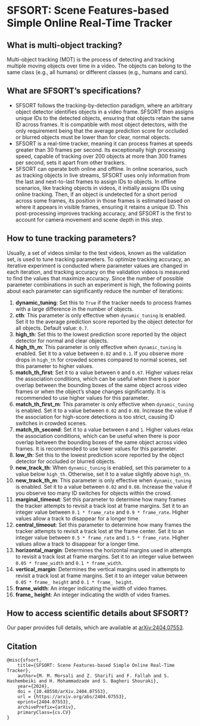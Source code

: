# SFSORT: Scene Features-based Simple Online Real-Time Tracker

## What is multi-object tracking?
Multi-object tracking (MOT) is the process of detecting and tracking multiple moving objects over time in a video. The objects can belong to the same class (e.g., all humans) or different classes (e.g., humans and cars).

## What are SFSORT’s specifications?
- SFSORT follows the tracking-by-detection paradigm, where an arbitrary object detector identifies objects in a video frame. SFSORT then assigns unique IDs to the detected objects, ensuring that objects retain the same ID across frames. It is compatible with most object detectors, with the only requirement being that the average prediction score for occluded or blurred objects must be lower than for clear, normal objects.
- SFSORT is a real-time tracker, meaning it can process frames at speeds greater than 30 frames per second. Its exceptionally high processing speed, capable of tracking over 200 objects at more than 300 frames per second, sets it apart from other trackers.
- SFSORT can operate both online and offline. In online scenarios, such as tracking objects in live streams, SFSORT uses only information from the last and next-to-last frames to assign IDs to objects. In offline scenarios, like tracking objects in videos, it initially assigns IDs using online tracking. Then, if an object is undetected for a short period across some frames, its position in those frames is estimated based on where it appears in visible frames, ensuring it retains a unique ID. This post-processing improves tracking accuracy, and SFSORT is the first to account for camera movement and scene depth in this step.

## How to tune tracking parameters?
Usually, a set of videos similar to the test videos, known as the validation set, is used to tune tracking parameters. To optimize tracking accuracy, an iterative experiment is conducted where parameter values are changed in each iteration, and tracking accuracy on the validation videos is measured to find the values that maximize accuracy. Since the number of possible parameter combinations in such an experiment is high, the following points about each parameter can significantly reduce the number of iterations:
1. **dynamic_tuning**: Set this to `True` if the tracker needs to process frames with a large difference in the number of objects.
2. **cth**: This parameter is only effective when `dynamic_tuning` is enabled. Set it to the average prediction score reported by the object detector for all objects. Default value: `0.7`.
3. **high_th**: Set this to the lowest prediction score reported by the object detector for normal and clear objects.
4. **high_th_m**: This parameter is only effective when `dynamic_tuning` is enabled. Set it to a value between `0.02` and `0.1`. If you observe more drops in `high_th` for crowded scenes compared to normal scenes, set this parameter to higher values.
5. **match_th_first**: Set it to a value between `0` and `0.67`. Higher values relax the association conditions, which can be useful when there is poor overlap between the bounding boxes of the same object across video frames or when the object’s shape changes significantly. It is recommended to use higher values for this parameter.
6. **match_th_first_m**: This parameter is only effective when `dynamic_tuning` is enabled. Set it to a value between `0.02` and `0.08`. Increase the value if the association for high-score detections is too strict, causing ID switches in crowded scenes.
7. **match_th_second**: Set it to a value between `0` and `1`. Higher values relax the association conditions, which can be useful when there is poor overlap between the bounding boxes of the same object across video frames. It is recommended to use lower values for this parameter.
8. **low_th**: Set this to the lowest prediction score reported by the object detector for occluded or blurred objects.
9. **new_track_th**: When `dynamic_tuning` is enabled, set this parameter to a value below `high_th`. Otherwise, set it to a value slightly above `high_th`.
10. **new_track_th_m**: This parameter is only effective when `dynamic_tuning` is enabled. Set it to a value between `0.02` and `0.08`. Increase the value if you observe too many ID switches for objects within the crowd.
11. **marginal_timeout**: Set this parameter to determine how many frames the tracker attempts to revisit a track lost at frame margins. Set it to an integer value between `0.1 * frame_rate` and `0.9 * frame_rate`. Higher values allow a track to disappear for a longer time.
12. **central_timeout**: Set this parameter to determine how many frames the tracker attempts to revisit a track lost at the frame center. Set it to an integer value between `0.5 * frame_rate` and `1.5 * frame_rate`. Higher values allow a track to disappear for a longer time.
13. **horizontal_margin**: Determines the horizontal margins used in attempts to revisit a track lost at frame margins. Set it to an integer value between `0.05 * frame_width` and `0.1 * frame_width`. 
14. **vertical_margin**: Determines the vertical margins used in attempts to revisit a track lost at frame margins. Set it to an integer value between `0.05 * frame_ height` and `0.1 * frame_ height`. 
15. **frame_width**: An integer indicating the width of video frames.
16. **frame_ height**: An integer indicating the width of video frames.

## How to access scientific details about SFSORT?
Our paper provides full details, which are available at [arXiv:2404.07553](https://arxiv.org/abs/2404.07553).

## Citation
```
@misc{sfsort,
    title={SFSORT: Scene Features-based Simple Online Real-Time Tracker},
    author={M. M. Morsali and Z. Sharifi and F. Fallah and S. Hashembeiki and H. Mohammadzade and S. Bagheri Shouraki},
    year={2024},
    doi = {10.48550/arXiv.2404.07553}, 
    url = {https://arxiv.org/abs/2404.07553}, 
    eprint={2404.07553},
    archivePrefix={arXiv},
    primaryClass={cs.CV}
}
```
